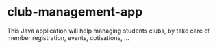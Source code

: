 # club-management-app

This Java application will help managing students clubs, by take care of member registration, events, cotisations, ...
